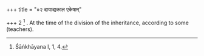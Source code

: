 +++
title = "०२ दायाद्यकाल एकेषाम्"

+++
2 [^2] . At the time of the division of the inheritance, according to some (teachers).


[^2]:  Śāṅkhāyana I, 1, 4.

